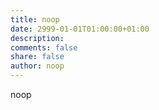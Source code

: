 ```yaml
---
title: noop
date: 2999-01-01T01:00:00+01:00
description: 
comments: false
share: false
author: noop
---
```


noop
